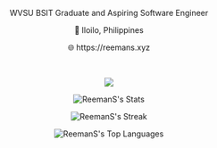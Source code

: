 <p align="center"> WVSU BSIT Graduate and Aspiring Software Engineer </p>
<p align="center"> 📌 Iloilo, Philippines</p>
<p align="center"> 🌐 https://reemans.xyz </p>
&nbsp;

<p align="center">
  <a href="https://skillicons.dev">
    <img src="https://skillicons.dev/icons?i=js,ts,react,nextjs,dart,flutter,python" />
  </a>
</p>

<div align="center">
  
  ![ReemanS's Stats](https://github-readme-stats.vercel.app/api?username=ReemanS&theme=gotham&show_icons=true&hide_border=true&count_private=true)
  
  
  ![ReemanS's Streak](https://github-readme-streak-stats.herokuapp.com/?user=ReemanS&theme=gotham&hide_border=true)
  
  
  ![ReemanS's Top Languages](https://github-readme-stats.vercel.app/api/top-langs/?username=ReemanS&theme=gotham&show_icons=true&hide_border=true&layout=compact)
  
</div>

<!---
ReemanS/ReemanS is a ✨ special ✨ repository because its `README.md` (this file) appears on your GitHub profile.
You can click the Preview link to take a look at your changes.
--->
